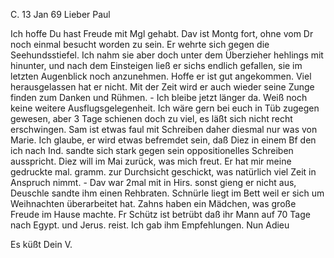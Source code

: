 C. 13 Jan 69
Lieber Paul

Ich hoffe Du hast Freude mit Mgl gehabt. Dav ist Montg fort, ohne vom Dr noch einmal besucht worden zu sein. Er wehrte sich gegen die Seehundsstiefel. Ich nahm sie aber doch unter dem Überzieher hehlings mit hinunter, und nach dem Einsteigen ließ er sichs endlich gefallen, sie im letzten Augenblick noch anzunehmen. Hoffe er ist gut angekommen. Viel herausgelassen hat er nicht. Mit der Zeit wird er auch wieder seine Zunge finden zum Danken und Rühmen. - Ich bleibe jetzt länger da. Weiß noch keine weitere Ausflugsgelegenheit. Ich wäre gern bei euch in Tüb zugegen gewesen, aber 3 Tage schienen doch zu viel, es läßt sich nicht recht erschwingen. Sam ist etwas faul mit Schreiben daher diesmal nur was von Marie. Ich glaube, er wird etwas befremdet sein, daß Diez in einem Bf den ich nach Ind. sandte sich stark gegen sein oppositionelles Schreiben ausspricht. Diez will im Mai zurück, was mich freut. Er hat mir meine gedruckte mal. gramm. zur Durchsicht geschickt, was natürlich viel Zeit in Anspruch nimmt. - Dav war 2mal mit in Hirs. sonst gieng er nicht aus, Deuschle sandte ihm einen Rehbraten. Schnürle liegt im Bett weil er sich um Weihnachten überarbeitet hat. Zahns haben ein Mädchen, was große Freude im Hause machte. Fr Schütz ist betrübt daß ihr Mann auf 70 Tage nach Egypt. und Jerus. reist. Ich gab ihm Empfehlungen. Nun Adieu

 Es küßt
 Dein V.
